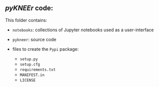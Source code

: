 ## *pyKNEEr* code:

This folder contains: 

- `notebooks`: collections of Jupyter notebooks used as a user-interface
- `pykneer`: source code
- files to create the `Pypi` package:  

  - `setup.py`  
  - `setup.cfg`  
  - `requirements.txt`  
  - `MANIFEST.in`   
  - `LICENSE`  
